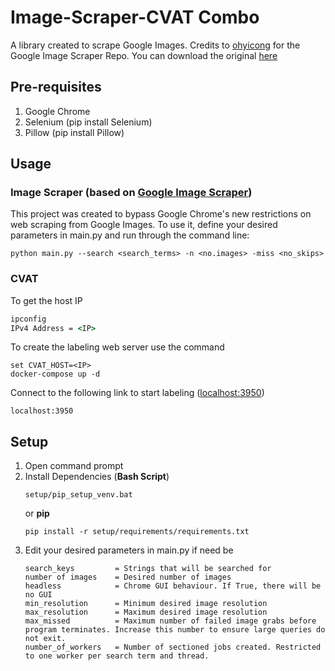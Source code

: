 # Image-Scraper-CVAT Combo

A library created to scrape Google Images. Credits to [ohyicong](https://github.com/ohyicong) for the Google Image Scraper Repo. You can download the original [here](https://github.com/ohyicong/Google-Image-Scraper/archive/refs/heads/master.zip)

## Pre-requisites

1. Google Chrome
1. Selenium (pip install Selenium)
1. Pillow (pip install Pillow)

## Usage

### Image Scraper (based on [Google Image Scraper](https://github.com/ohyicong/Google-Image-Scraper/archive/refs/heads/master.zip))
This project was created to bypass Google Chrome's new restrictions on web scraping from Google Images.
To use it, define your desired parameters in main.py and run through the command line:

```
python main.py --search <search_terms> -n <no.images> -miss <no_skips>
```

### CVAT
To get the host IP
```cmd
ipconfig
IPv4 Address = <IP>
```
To create the labeling web server use the command
```
set CVAT_HOST=<IP>
docker-compose up -d
```

Connect to the following link to start labeling ([localhost:3950](http://localhost:3950))
```
localhost:3950
```


## Setup

1. Open command prompt
2. Install Dependencies (**Bash Script**)
   ```
   setup/pip_setup_venv.bat
   ```
   or **pip**
   ```
   pip install -r setup/requirements/requirements.txt
   ```
3. Edit your desired parameters in main.py if need be
   ```
   search_keys         = Strings that will be searched for
   number of images    = Desired number of images
   headless            = Chrome GUI behaviour. If True, there will be no GUI
   min_resolution      = Minimum desired image resolution
   max_resolution      = Maximum desired image resolution
   max_missed          = Maximum number of failed image grabs before program terminates. Increase this number to ensure large queries do not exit.
   number_of_workers   = Number of sectioned jobs created. Restricted to one worker per search term and thread.
   ```

